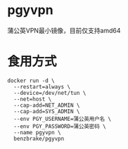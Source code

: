 # pgyvpn
蒲公英VPN最小镜像，目前仅支持amd64

# 食用方式
```
docker run -d \
  --restart=always \
  --device=/dev/net/tun \
  --net=host \
  --cap-add=NET_ADMIN \
  --cap-add=SYS_ADMIN \
  --env PGY_USERNAME=蒲公英用户名 \
  --env PGY_PASSWORD=蒲公英密码 \
  --name pgyvpn \
  benzbrake/pgyvpn
```